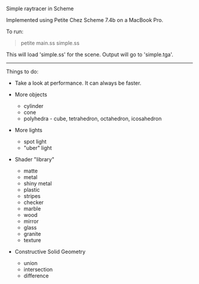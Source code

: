 Simple raytracer in Scheme

Implemented using Petite Chez Scheme 7.4b on a MacBook Pro.

To run:
> petite main.ss simple.ss

This will load 'simple.ss' for the scene. Output will go to 'simple.tga'.

---

Things to do:

- Take a look at performance. It can always be faster.

- More objects
  - cylinder
  - cone
  - polyhedra - cube, tetrahedron, octahedron, icosahedron

- More lights
  - spot light
  - "uber" light

- Shader "library"
  - matte
  - metal
  - shiny metal
  - plastic
  - stripes
  - checker
  - marble
  - wood
  - mirror
  - glass
  - granite
  - texture

- Constructive Solid Geometry
  - union
  - intersection
  - difference

